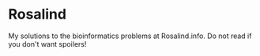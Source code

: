 Rosalind
========

My solutions to the bioinformatics problems at Rosalind.info. Do not read if you don't want spoilers!